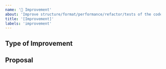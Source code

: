 ```yaml
---
name: '🔧 Improvement'
about: 'Improve structure/format/performance/refactor/tests of the code.'
title: '[Improvement]'
labels: 'improvement'
---
```


<!--
Please make sure your issue has not already been fixed.

Please place an x (no spaces - [x]) in all [ ] that apply.
-->

## Type of Improvement

<!-- Please uncomment the type of improvements this issue address -->

<!-- Files and Folders Structure -->
<!-- Performance -->
<!-- Refactoring code -->
<!-- Tests -->
<!-- Not Sure? -->

## Proposal
